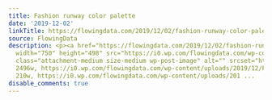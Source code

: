 ```yaml
---
title: Fashion runway color palette
date: '2019-12-02'
linkTitle: https://flowingdata.com/2019/12/02/fashion-runway-color-palette/
source: FlowingData
description: <p><a href="https://flowingdata.com/2019/12/02/fashion-runway-color-palette/"><img
  width="750" height="498" src="https://i0.wp.com/flowingdata.com/wp-content/uploads/2019/12/Fashion-runway-color-palette.png?fit=750%2C498&amp;ssl=1"
  class="attachment-medium size-medium wp-post-image" alt="" srcset="https://i0.wp.com/flowingdata.com/wp-content/uploads/2019/12/Fashion-runway-color-palette.png?w=2496&amp;ssl=1
  2496w, https://i0.wp.com/flowingdata.com/wp-content/uploads/2019/12/Fashion-runway-color-palette.png?resize=210%2C139&amp;ssl=1
  210w, https://i0.wp.com/flowingdata.com/wp-content/uploads/201 ...
disable_comments: true
---
```

<p><a href="https://flowingdata.com/2019/12/02/fashion-runway-color-palette/"><img width="750" height="498" src="https://i0.wp.com/flowingdata.com/wp-content/uploads/2019/12/Fashion-runway-color-palette.png?fit=750%2C498&amp;ssl=1" class="attachment-medium size-medium wp-post-image" alt="" srcset="https://i0.wp.com/flowingdata.com/wp-content/uploads/2019/12/Fashion-runway-color-palette.png?w=2496&amp;ssl=1 2496w, https://i0.wp.com/flowingdata.com/wp-content/uploads/2019/12/Fashion-runway-color-palette.png?resize=210%2C139&amp;ssl=1 210w, https://i0.wp.com/flowingdata.com/wp-content/uploads/201 ...